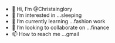 - 👋 Hi, I’m @Christainglory
- 👀 I’m interested in ...sleeping
- 🌱 I’m currently learning ...fashion work
- 💞️ I’m looking to collaborate on ...finance
- 📫 How to reach me ...gmail

<!---
Christainglory/Christainglory is a ✨ special ✨ repository because its `README.md` (this file) appears on your GitHub profile.
You can click the Preview link to take a look at your changes.
--->
